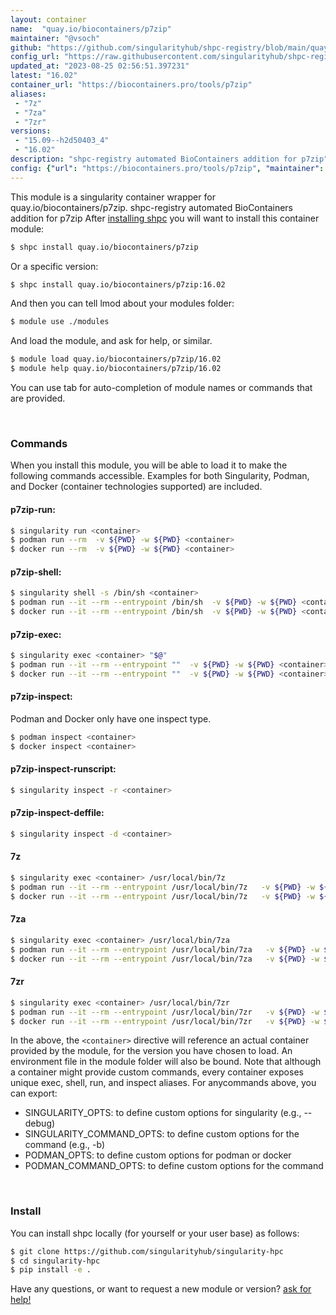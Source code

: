 ```yaml
---
layout: container
name:  "quay.io/biocontainers/p7zip"
maintainer: "@vsoch"
github: "https://github.com/singularityhub/shpc-registry/blob/main/quay.io/biocontainers/p7zip/container.yaml"
config_url: "https://raw.githubusercontent.com/singularityhub/shpc-registry/main/quay.io/biocontainers/p7zip/container.yaml"
updated_at: "2023-08-25 02:56:51.397231"
latest: "16.02"
container_url: "https://biocontainers.pro/tools/p7zip"
aliases:
 - "7z"
 - "7za"
 - "7zr"
versions:
 - "15.09--h2d50403_4"
 - "16.02"
description: "shpc-registry automated BioContainers addition for p7zip"
config: {"url": "https://biocontainers.pro/tools/p7zip", "maintainer": "@vsoch", "description": "shpc-registry automated BioContainers addition for p7zip", "latest": {"16.02": "sha256:731aaeef376a95510b4f99d2f0f04be8ec6c737809f09a74438cbebf6cca02d8"}, "tags": {"15.09--h2d50403_4": "sha256:f28085ce2216fa7656306d2d3dc7db9c4071d16260c84292206d672d93fcba22", "16.02": "sha256:731aaeef376a95510b4f99d2f0f04be8ec6c737809f09a74438cbebf6cca02d8"}, "docker": "quay.io/biocontainers/p7zip", "aliases": {"7z": "/usr/local/bin/7z", "7za": "/usr/local/bin/7za", "7zr": "/usr/local/bin/7zr"}}
---
```


This module is a singularity container wrapper for quay.io/biocontainers/p7zip.
shpc-registry automated BioContainers addition for p7zip
After [installing shpc](#install) you will want to install this container module:


```bash
$ shpc install quay.io/biocontainers/p7zip
```

Or a specific version:

```bash
$ shpc install quay.io/biocontainers/p7zip:16.02
```

And then you can tell lmod about your modules folder:

```bash
$ module use ./modules
```

And load the module, and ask for help, or similar.

```bash
$ module load quay.io/biocontainers/p7zip/16.02
$ module help quay.io/biocontainers/p7zip/16.02
```

You can use tab for auto-completion of module names or commands that are provided.

<br>

### Commands

When you install this module, you will be able to load it to make the following commands accessible.
Examples for both Singularity, Podman, and Docker (container technologies supported) are included.

#### p7zip-run:

```bash
$ singularity run <container>
$ podman run --rm  -v ${PWD} -w ${PWD} <container>
$ docker run --rm  -v ${PWD} -w ${PWD} <container>
```

#### p7zip-shell:

```bash
$ singularity shell -s /bin/sh <container>
$ podman run --it --rm --entrypoint /bin/sh  -v ${PWD} -w ${PWD} <container>
$ docker run --it --rm --entrypoint /bin/sh  -v ${PWD} -w ${PWD} <container>
```

#### p7zip-exec:

```bash
$ singularity exec <container> "$@"
$ podman run --it --rm --entrypoint ""  -v ${PWD} -w ${PWD} <container> "$@"
$ docker run --it --rm --entrypoint ""  -v ${PWD} -w ${PWD} <container> "$@"
```

#### p7zip-inspect:

Podman and Docker only have one inspect type.

```bash
$ podman inspect <container>
$ docker inspect <container>
```

#### p7zip-inspect-runscript:

```bash
$ singularity inspect -r <container>
```

#### p7zip-inspect-deffile:

```bash
$ singularity inspect -d <container>
```


#### 7z

```bash
$ singularity exec <container> /usr/local/bin/7z
$ podman run --it --rm --entrypoint /usr/local/bin/7z   -v ${PWD} -w ${PWD} <container> -c " $@"
$ docker run --it --rm --entrypoint /usr/local/bin/7z   -v ${PWD} -w ${PWD} <container> -c " $@"
```


#### 7za

```bash
$ singularity exec <container> /usr/local/bin/7za
$ podman run --it --rm --entrypoint /usr/local/bin/7za   -v ${PWD} -w ${PWD} <container> -c " $@"
$ docker run --it --rm --entrypoint /usr/local/bin/7za   -v ${PWD} -w ${PWD} <container> -c " $@"
```


#### 7zr

```bash
$ singularity exec <container> /usr/local/bin/7zr
$ podman run --it --rm --entrypoint /usr/local/bin/7zr   -v ${PWD} -w ${PWD} <container> -c " $@"
$ docker run --it --rm --entrypoint /usr/local/bin/7zr   -v ${PWD} -w ${PWD} <container> -c " $@"
```



In the above, the `<container>` directive will reference an actual container provided
by the module, for the version you have chosen to load. An environment file in the
module folder will also be bound. Note that although a container
might provide custom commands, every container exposes unique exec, shell, run, and
inspect aliases. For anycommands above, you can export:

 - SINGULARITY_OPTS: to define custom options for singularity (e.g., --debug)
 - SINGULARITY_COMMAND_OPTS: to define custom options for the command (e.g., -b)
 - PODMAN_OPTS: to define custom options for podman or docker
 - PODMAN_COMMAND_OPTS: to define custom options for the command

<br>

### Install

You can install shpc locally (for yourself or your user base) as follows:

```bash
$ git clone https://github.com/singularityhub/singularity-hpc
$ cd singularity-hpc
$ pip install -e .
```

Have any questions, or want to request a new module or version? [ask for help!](https://github.com/singularityhub/singularity-hpc/issues)